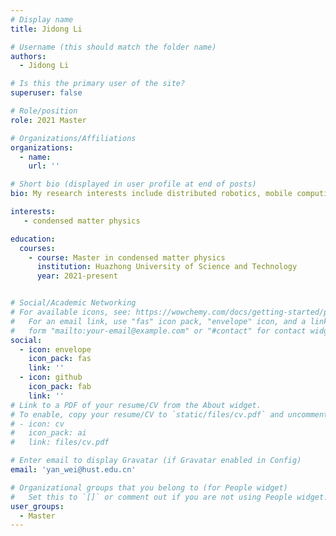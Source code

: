 ```yaml
---
# Display name
title: Jidong Li

# Username (this should match the folder name)
authors:
  - Jidong Li

# Is this the primary user of the site?
superuser: false

# Role/position
role: 2021 Master

# Organizations/Affiliations
organizations:
  - name: 
    url: ''

# Short bio (displayed in user profile at end of posts)
bio: My research interests include distributed robotics, mobile computing and programmable matter.

interests:
   - condensed matter physics

education:
  courses:
    - course: Master in condensed matter physics
      institution: Huazhong University of Science and Technology
      year: 2021-present


# Social/Academic Networking
# For available icons, see: https://wowchemy.com/docs/getting-started/page-builder/#icons
#   For an email link, use "fas" icon pack, "envelope" icon, and a link in the
#   form "mailto:your-email@example.com" or "#contact" for contact widget.
social:
  - icon: envelope
    icon_pack: fas
    link: ''
  - icon: github
    icon_pack: fab
    link: ''
# Link to a PDF of your resume/CV from the About widget.
# To enable, copy your resume/CV to `static/files/cv.pdf` and uncomment the lines below.
# - icon: cv
#   icon_pack: ai
#   link: files/cv.pdf

# Enter email to display Gravatar (if Gravatar enabled in Config)
email: 'yan_wei@hust.edu.cn'

# Organizational groups that you belong to (for People widget)
#   Set this to `[]` or comment out if you are not using People widget.
user_groups:
  - Master
---
```

